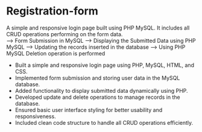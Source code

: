 # Registration-form
A simple and responsive login page built using PHP MySQL. It includes all CRUD operations performing on the form data.  
--> Form Submission in MySQL
--> Displaying the Submitted Data using PHP MySQL
--> Updating the records inserted in the database
--> Using PHP MySQL Deletion operation is performed
- Built a simple and responsive login page using PHP, MySQL, HTML, and CSS.
- Implemented form submission and storing user data in the MySQL database.
- Added functionality to display submitted data dynamically using PHP.
- Developed update and delete operations to manage records in the database.
- Ensured basic user interface styling for better usability and responsiveness.
- Included clean code structure to handle all CRUD operations efficiently.
